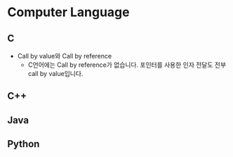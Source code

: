 # Computer Language

## C

* Call by value와 Call by reference
    * C언어에는 Call by reference가 없습니다. 포인터를 사용한 인자 전달도 전부 call by value입니다.

## C++

## Java

## Python
